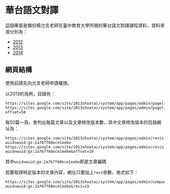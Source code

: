 # 華台語文對譯
這個專案是備份楊允言老師在臺中教育大學所開的華台語文對譯課程資料，資料來源分別為：

* [2012](https://sites.google.com/site/2012shoatai/)
* [2013](https://sites.google.com/site/2013shoatai/)
* [2014](https://sites.google.com/site/2014shoatai/)

## 網頁結構
使用前請先向允言老師申請權限。

以2013的為例，目錄有：
```
https://sites.google.com/site/2013shoatai/system/app/pages/admin/pagelisting
https://sites.google.com/site/2013shoatai/system/app/pages/admin/pagelisting?offset=50
```
每50篇一頁。會列出每篇文章以及文章修改版本數，其中文章修改版本的目錄網址為：
```
https://sites.google.com/site/2013shoatai/system/app/pages/admin/revisions?wuid=wuid:gx:2a767f60ece1eebe
https://sites.google.com/site/2013shoatai/system/app/pages/admin/revisions?wuid=wuid:gx:2a767f60ece1eebe&offset=10
```
其中`wuid=wuid:gx:2a767f60ece1eebe`即是文章編碼

若要取得特定版本的文章內容，網址只要加上`rev1`參數，格式如下：
```
https://sites.google.com/site/2013shoatai/system/app/pages/admin/compare?wuid=wuid:gx:2a767f60ece1eebe&rev1=19
```
